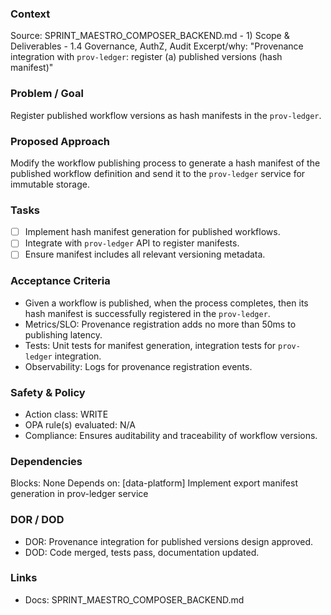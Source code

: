 ### Context
Source: SPRINT_MAESTRO_COMPOSER_BACKEND.md - 1) Scope & Deliverables - 1.4 Governance, AuthZ, Audit
Excerpt/why: "Provenance integration with `prov-ledger`: register (a) published versions (hash manifest)"

### Problem / Goal
Register published workflow versions as hash manifests in the `prov-ledger`.

### Proposed Approach
Modify the workflow publishing process to generate a hash manifest of the published workflow definition and send it to the `prov-ledger` service for immutable storage.

### Tasks
- [ ] Implement hash manifest generation for published workflows.
- [ ] Integrate with `prov-ledger` API to register manifests.
- [ ] Ensure manifest includes all relevant versioning metadata.

### Acceptance Criteria
- Given a workflow is published, when the process completes, then its hash manifest is successfully registered in the `prov-ledger`.
- Metrics/SLO: Provenance registration adds no more than 50ms to publishing latency.
- Tests: Unit tests for manifest generation, integration tests for `prov-ledger` integration.
- Observability: Logs for provenance registration events.

### Safety & Policy
- Action class: WRITE
- OPA rule(s) evaluated: N/A
- Compliance: Ensures auditability and traceability of workflow versions.

### Dependencies
Blocks: None
Depends on: [data-platform] Implement export manifest generation in prov-ledger service

### DOR / DOD
- DOR: Provenance integration for published versions design approved.
- DOD: Code merged, tests pass, documentation updated.

### Links
- Docs: SPRINT_MAESTRO_COMPOSER_BACKEND.md
